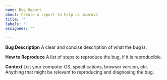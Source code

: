 ```yaml
---
name: Bug Report
about: Create a report to help us improve
title: ''
labels: ''
assignees: ''

---
```


**Bug Descriptipn**
A clear and concise description of what the bug is.

**How to Reproduce**
A list of steps to reproduce the bug, if it is reproducible. 

**Context**
List your computer OS, specifications, browser version, etc. Anything that might be relevant to reproducing and diagnosing the bug.
